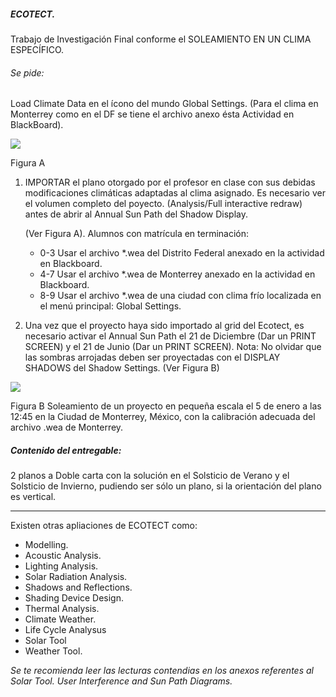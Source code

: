 ##### ECOTECT.
Trabajo de Investigación Final conforme el SOLEAMIENTO EN UN CLIMA ESPECÍFICO.

###### Se pide:
Load Climate Data en el ícono del mundo Global Settings. (Para el clima en Monterrey como en el DF se tiene el archivo anexo ésta Actividad en BlackBoard).

<div class="mdl-grid">
<div class="mdl-cell mdl-cell--10-col mdl-cell--1-offset mdl-typography--text-center">
<img src='./content/8/M8.67/Ecotect.10.jpg'>
<p>Figura A</p>
</div>
</div>

1. IMPORTAR el plano otorgado por el profesor en clase con sus debidas modificaciones climáticas adaptadas al clima asignado. Es necesario ver el volumen completo del poyecto.
    (Analysis/Full interactive redraw) antes de abrir al Annual Sun Path del Shadow Display.

    (Ver Figura A).
    Alumnos con matrícula en terminación:
    - 0-3 Usar el archivo \*.wea del Distrito Federal anexado en la actividad en Blackboard.
    - 4-7 Usar el archivo \*.wea de Monterrey anexado en la actividad en Blackboard.
    - 8-9 Usar el archivo \*.wea de una ciudad con clima frío localizada en el menú principal: Global Settings.

2. Una vez que el proyecto haya sido importado al grid del Ecotect, es necesario activar el Annual Sun Path el 21 de Diciembre (Dar un PRINT SCREEN) y el 21 de Junio (Dar un PRINT SCREEN).
Nota: No olvidar que las sombras arrojadas deben ser proyectadas con el DISPLAY SHADOWS del Shadow Settings. (Ver Figura B)

<div class="mdl-grid">
<div class="mdl-cell mdl-cell--6-col mdl-cell--3-offset mdl-typography--text-center">
<img src='./content/8/M8.67/Ecotect.FINAL.jpg'>
<p>Figura B Soleamiento de un proyecto en pequeña escala el 5 de enero a las 12:45 en la Ciudad de Monterrey, México, con la calibración adecuada del archivo .wea de Monterrey.</p>
</div>
</div>

##### Contenido del entregable:

2 planos a Doble carta con la solución en el Solsticio de Verano y el Solsticio de Invierno, pudiendo ser sólo un plano, si la orientación del plano es vertical. 

---

Existen otras apliaciones de ECOTECT como:

- Modelling.
- Acoustic Analysis.
- Lighting Analysis.
- Solar Radiation Analysis.
- Shadows and Reflections.
- Shading Device Design.
- Thermal Analysis.
- Climate Weather.
- Life Cycle Analysus
- Solar Tool
- Weather Tool.

*Se te recomienda leer las lecturas contendias en los anexos referentes al Solar Tool. User Interference and Sun Path Diagrams.*

